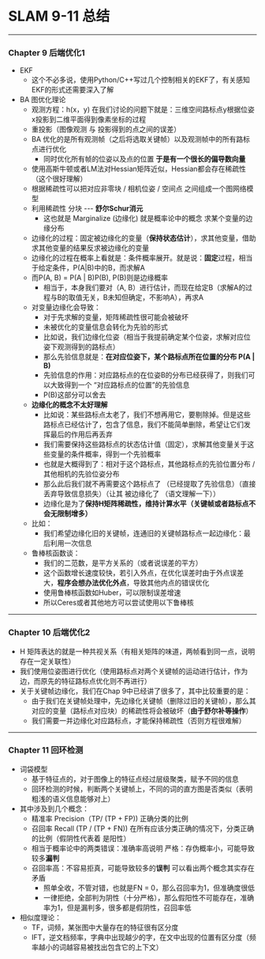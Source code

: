 # SLAM 9-11 总结
---
### Chapter 9 后端优化1
- EKF
  - 这个不必多说，使用Python/C++写过几个控制相关的EKF了，有关感知EKF的形式还需要深入了解
- BA 图优化理论
  - 观测方程：h(x，y) 在我们讨论的问题下就是：三维空间路标点y根据位姿x投影到二维平面得到像素坐标的过程
  - 重投影（图像观测 与 投影得到的点之间的误差）
  - BA 优化的是所有观测帧（之后将选取关键帧）以及观测帧中的所有路标点进行优化
    - 同时优化所有帧的位姿以及点的位置 **于是有一个很长的偏导数向量**
  - 使用高斯牛顿或者LM法对Hessian矩阵近似，Hessian都会存在稀疏性（这个很好理解）
  - 根据稀疏性可以把对应非零块 / 相机位姿 / 空间点 之间组成一个图网络模型
  - 利用稀疏性 分块 --- **舒尔Schur消元** 
    - 这也就是 Marginalize (边缘化) 就是概率论中的概念 求某个变量的边缘分布
  - 边缘化的过程：固定被边缘化的变量（**保持状态估计**），求其他变量，借助求其他变量的结果反求被边缘化的变量
  - 边缘化的过程在概率上看就是：条件概率展开。就是说：**固定**过程，相当于给定条件，P(A|B)中的B，而求解A
  - 而P(A, B) = P(A | B)P(B), P(B)则是边缘概率
    - 相当于，本身我们要对（A, B）进行估计，而现在给定B（求解A的过程与B的取值无关，B未知但确定，不影响A），再求A
  - 对变量边缘化会导致：
    - 对于先求解的变量，矩阵稀疏性很可能会被破坏
    - 未被优化的变量信息会转化为先验的形式
    - 比如说，我们边缘化位姿（相当于我提前确定某个位姿，求解对应位姿下观测得到的路标点）
    - 那么先验信息就是：**在对应位姿下，某个路标点所在位置的分布 P(A | B)**
    - 先验信息的作用：对应路标点的在位姿B的分布已经获得了，则我们可以大致得到一个 “对应路标点的位置”的先验信息
    - P(B)这部分可以舍去
  - **边缘化的概念不太好理解**
    - 比如说：某些路标点太老了，我们不想再用它，要剔除掉。但是这些路标点已经估计了，包含了信息，我们不能简单删除，希望让它们发挥最后的作用后再丢弃
    - 我们需要保持这些路标点的状态估计值（固定），求解其他变量关于这些变量的条件概率，得到一个先验概率
    - 也就是大概得到了：相对于这个路标点，其他路标点的先验位置分布 / 其他相机的先验位姿分布
    - 那么此后我们就不再需要这个路标点了 （已经提取了先验信息）（直接丢弃导致信息损失）（让其 被边缘化了 （语文理解一下））
    - 边缘化是为了**保持H矩阵稀疏性，维持计算水平（关键帧或者路标点不会无限制增多）**
  - 比如：
    - 我们希望边缘化旧的关键帧，连通旧的关键帧路标点一起边缘化：最后利用一次信息
  - 鲁棒核函数谈：
    - 我们的二范数，是平方关系的（或者说误差的平方）
    - 这个函数增长速度较快，若引入外点，在优化误差时由于外点误差大，**程序会想办法优化外点**，导致其他内点的错误优化
    - 使用鲁棒核函数如Huber，可以限制误差增速
    - 所以Ceres或者其他地方可以尝试使用以下鲁棒核
---
### Chapter 10 后端优化2
- H 矩阵表达的就是一种共视关系（有相关矩阵的味道，两帧看到同一点，说明存在一定关联性）
- 我们使用位姿图进行优化（使用路标点对两个关键帧的运动进行估计，作为边，而原先的特征路标点优化则不再进行）
- 关于关键帧边缘化，我们在Chap 9中已经讲了很多了，其中比较重要的是：
  - 由于我们在关键帧处理中，先边缘化关键帧（删除过旧的关键帧），那么其对应的变量（路标点对应块）的稀疏性将会被破坏（**由于舒尔补等操作**）
  - 我们需要一并边缘化对应路标点，才能保持稀疏性（否则方程很难解）
---
### Chapter 11 回环检测
- 词袋模型
  - 基于特征点的，对于图像上的特征点经过层级聚类，赋予不同的信息
  - 回环检测的时候，判断两个关键帧上，不同的词的直方图是否类似（表明粗浅的语义信息能够对上）
- 其中涉及到几个概念：
  - 精准率 Precision（TP/ (TP + FP)) 正确分类的比例
  - 召回率 Recall (TP / (TP + FN)) 在所有应该分类正确的情况下，分类正确的比例（假阴性代表着 是阳性）
  - 相当于概率论中的两类错误：准确率高说明 严格：存伪概率小，可能导致较多**漏判**
  - 召回率高：不容易拒真，可能导致较多的**误判** 可以看出两个概念其实存在矛盾
    - 照单全收，不管对错，也就是FN = 0，那么召回率为1，但准确度很低
    - 一律拒绝，全部判为阴性（十分严格），那么假阳性不可能存在，准确率为1，但是漏判多，很多都是假阴性，召回率低
- 相似度理论：
  - TF，词频，某张图中大量存在的特征很有区分度
  - IFT，逆文档频率，字典中出现越少的字，在文中出现的位置有区分度（频率越小的词越容易被找出包含它的上下文）